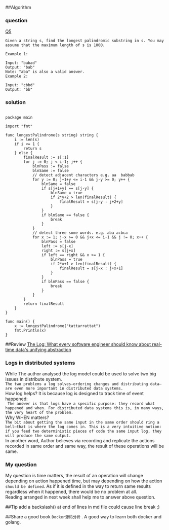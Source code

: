 ##Algorithm
### question
[Q5](https://leetcode.com/problems/longest-palindromic-substring/)
```cassandraql
Given a string s, find the longest palindromic substring in s. You may assume that the maximum length of s is 1000.

Example 1:

Input: "babad"
Output: "bab"
Note: "aba" is also a valid answer.
Example 2:

Input: "cbbd"
Output: "bb"
```

### solution
```cassandraql

package main

import "fmt"

func longestPalindrome(s string) string {
	i := len(s)
	if i <= 1 {
		return s
	} else {
		finalResult := s[:1]
		for j := 0; j < i-1; j++ {
			blnPass := false
			blnSame := false
			// detect adjacent characters e.g. aa  babbab
			for y := 0; j+1+y <= i-1 && j-y >= 0; y++ {
				blnSame = false
				if s[j+1+y] == s[j-y] {
					blnSame = true
					if 2*y+2 > len(finalResult) {
						finalResult = s[j-y : j+2+y]
					}
				}
				if blnSame == false {
					break
				}
			}
			// detect three some words. e.g. aba acbca
			for x := 1; j-x >= 0 && j+x <= i-1 && j != 0; x++ {
				blnPass = false
				left := s[j-x]
				right := s[j+x]
				if left == right && x >= 1 {
					blnPass = true
					if 2*x+1 > len(finalResult) {
						finalResult = s[j-x : j+x+1]
					}
				}
				if blnPass == false {
					break
				}
			}
		}
		return finalResult
	}
}

func main() {
	x := longestPalindrome("tattarrattat")
	fmt.Println(x)
}

```

##Review
[The Log: What every software engineer should know about real-time data's unifying abstraction](https://engineering.linkedin.com/distributed-systems/log-what-every-software-engineer-should-know-about-real-time-datas-unifying)
### Logs in distributed systems

While The author analysed the log model could be used to solve two big issues in distribute system.\
`The two problems a log solves—ordering changes and distributing data—are even more important in distributed data systems. `\
How log helps? It is because log is designed to track time of event happened:\
` The answer is that logs have a specific purpose: they record what happened and when. For distributed data systems this is, in many ways, the very heart of the problem.`\
Why WHEN matters?\
`The bit about getting the same input in the same order should ring a bell—that is where the log comes in. This is a very intuitive notion: if you feed two deterministic pieces of code the same input log, they will produce the same output.`\
In another word, 
Author believes via recording and replicate the actions recorded in same order and same way, the result of these operations will be same.
### My question
My question is time matters, the result of an operation will change depending on action happened time, but may depending on how the action `should be defined`. As if it is defined in the way to return same results regardless when it happened, there would be no problem at all.\
Reading arranged in next week shall help me to answer above question.

##Tip
add a backslash(\) at end of lines in md file could cause line break ;)

##Share
a good book `Docker源码分析` . A good way to learn both docker and golang. 